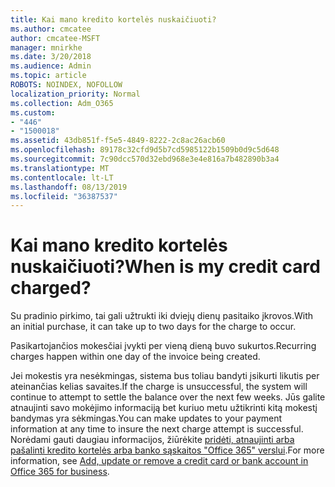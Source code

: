 ```yaml
---
title: Kai mano kredito kortelės nuskaičiuoti?
ms.author: cmcatee
author: cmcatee-MSFT
manager: mnirkhe
ms.date: 3/20/2018
ms.audience: Admin
ms.topic: article
ROBOTS: NOINDEX, NOFOLLOW
localization_priority: Normal
ms.collection: Adm_O365
ms.custom:
- "446"
- "1500018"
ms.assetid: 43db851f-f5e5-4849-8222-2c8ac26acb60
ms.openlocfilehash: 89178c32cfd9d5b7cd5985122b1509b0d9c5d648
ms.sourcegitcommit: 7c90dcc570d32ebd968e3e4e816a7b482890b3a4
ms.translationtype: MT
ms.contentlocale: lt-LT
ms.lasthandoff: 08/13/2019
ms.locfileid: "36387537"
---
```

# <a name="when-is-my-credit-card-charged"></a><span data-ttu-id="2e164-102">Kai mano kredito kortelės nuskaičiuoti?</span><span class="sxs-lookup"><span data-stu-id="2e164-102">When is my credit card charged?</span></span>

<span data-ttu-id="2e164-103">Su pradinio pirkimo, tai gali užtrukti iki dviejų dienų pasitaiko įkrovos.</span><span class="sxs-lookup"><span data-stu-id="2e164-103">With an initial purchase, it can take up to two days for the charge to occur.</span></span>
  
<span data-ttu-id="2e164-104">Pasikartojančios mokesčiai įvykti per vieną dieną buvo sukurtos.</span><span class="sxs-lookup"><span data-stu-id="2e164-104">Recurring charges happen within one day of the invoice being created.</span></span>
  
<span data-ttu-id="2e164-105">Jei mokestis yra nesėkmingas, sistema bus toliau bandyti įsikurti likutis per ateinančias kelias savaites.</span><span class="sxs-lookup"><span data-stu-id="2e164-105">If the charge is unsuccessful, the system will continue to attempt to settle the balance over the next few weeks.</span></span> <span data-ttu-id="2e164-106">Jūs galite atnaujinti savo mokėjimo informaciją bet kuriuo metu užtikrinti kitą mokestį bandymas yra sėkmingas.</span><span class="sxs-lookup"><span data-stu-id="2e164-106">You can make updates to your payment information at any time to insure the next charge attempt is successful.</span></span> <span data-ttu-id="2e164-107">Norėdami gauti daugiau informacijos, žiūrėkite [pridėti, atnaujinti arba pašalinti kredito kortelės arba banko sąskaitos "Office 365" verslui](https://docs.microsoft.com/en-us/office365/admin/subscriptions-and-billing/add-update-or-remove-credit-card-or-bank-account).</span><span class="sxs-lookup"><span data-stu-id="2e164-107">For more information, see [Add, update or remove a credit card or bank account in Office 365 for business](https://docs.microsoft.com/en-us/office365/admin/subscriptions-and-billing/add-update-or-remove-credit-card-or-bank-account).</span></span>